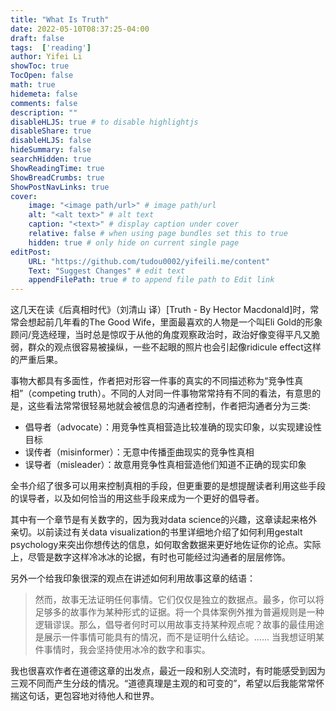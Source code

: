 ```yaml
---
title: "What Is Truth"
date: 2022-05-10T08:37:25-04:00
draft: false
tags:  ['reading']
author: Yifei Li
showToc: true
TocOpen: false
math: true
hidemeta: false
comments: false
description: ""
disableHLJS: true # to disable highlightjs
disableShare: true
disableHLJS: false
hideSummary: false
searchHidden: true
ShowReadingTime: true
ShowBreadCrumbs: true
ShowPostNavLinks: true
cover:
    image: "<image path/url>" # image path/url
    alt: "<alt text>" # alt text
    caption: "<text>" # display caption under cover
    relative: false # when using page bundles set this to true
    hidden: true # only hide on current single page
editPost:
    URL: "https://github.com/tudou0002/yifeili.me/content"
    Text: "Suggest Changes" # edit text
    appendFilePath: true # to append file path to Edit link
---
```


这几天在读《后真相时代》（刘清山 译）[Truth - By Hector Macdonald]时，常常会想起前几年看的The Good Wife，里面最喜欢的人物是一个叫Eli Gold的形象顾问/竞选经理，当时总是惊叹于从他的角度观察政治时，政治好像变得平凡又脆弱，群众的观点很容易被操纵，一些不起眼的照片也会引起像ridicule effect这样的严重后果。

事物大都具有多面性，作者把对形容一件事的真实的不同描述称为“竞争性真相”（competing truth）。不同的人对同一件事物常常持有不同的看法，有意思的是，这些看法常常很轻易地就会被信息的沟通者控制，作者把沟通者分为三类:
- 倡导者（advocate）：用竞争性真相营造比较准确的现实印象，以实现建设性目标
- 误传者（misinformer）：无意中传播歪曲现实的竞争性真相
- 误导者（misleader）：故意用竞争性真相营造他们知道不正确的现实印象

全书介绍了很多可以用来控制真相的手段，但更重要的是想提醒读者利用这些手段的误导者，以及如何恰当的用这些手段来成为一个更好的倡导者。

其中有一个章节是有关数字的，因为我对data science的兴趣，这章读起来格外亲切。以前读过有关data visualization的书里详细地介绍了如何利用gestalt psychology来突出你想传达的信息，如何取舍数据来更好地佐证你的论点。实际上，尽管是数字这样冷冰冰的论据，有时也可能经过沟通者的层层修饰。

另外一个给我印象很深的观点在讲述如何利用故事这章的结语：
> 然而，故事无法证明任何事情。它们仅仅是独立的数据点。最多，你可以将足够多的故事作为某种形式的证据。将一个具体案例外推为普遍规则是一种逻辑谬误。那么，倡导者何时可以用故事支持某种观点呢？故事的最佳用途是展示一件事情可能具有的情况，而不是证明什么结论。...... 当我想证明某件事情时，我会坚持使用冰冷的数字和事实。

我也很喜欢作者在道德这章的出发点，最近一段和别人交流时，有时能感受到因为三观不同而产生分歧的情况。“道德真理是主观的和可变的”，希望以后我能常常怀揣这句话，更包容地对待他人和世界。
